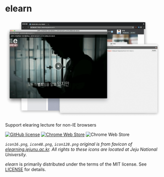 # elearn

![](./screenshot.png)

Support elearing lecture for non-IE browsers

[![GitHub license](https://img.shields.io/github/license/BetaF1sh/elearn.svg?style=flat-square)](https://github.com/BetaF1sh/elearn/blob/master/LICENSE)
[![Chrome Web Store](https://img.shields.io/chrome-web-store/v/gjnfmkodfcfmlbniblbfmmpeefphiafb.svg?style=flat-square)](https://chrome.google.com/webstore/detail/elearn/gjnfmkodfcfmlbniblbfmmpeefphiafb)
![Chrome Web Store](https://img.shields.io/chrome-web-store/users/gjnfmkodfcfmlbniblbfmmpeefphiafb.svg?style=flat-square)

_`icon16.png`, `icon48.png`, `icon128.png` original is from favicon of [elearning.jejunu.ac.kr](https://elearning.jejunu.ac.kr). All rights to these icons are located at Jeju National University._

_elearn_ is primarily distributed under the terms of the MIT license. See [LICENSE](./LICENSE) for details.
